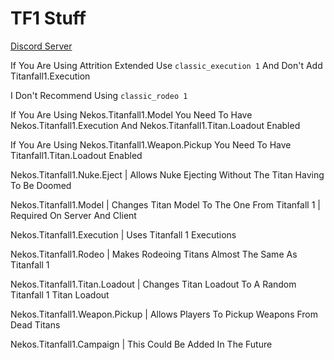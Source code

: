 # TF1 Stuff

[Discord Server](https://discord.gg/9wcEdgRyrs)

If You Are Using Attrition Extended Use `classic_execution 1` And Don't Add Titanfall1.Execution

I Don't Recommend Using `classic_rodeo 1`

If You Are Using Nekos.Titanfall1.Model You Need To Have Nekos.Titanfall1.Execution And Nekos.Titanfall1.Titan.Loadout Enabled

If You Are Using Nekos.Titanfall1.Weapon.Pickup You Need To Have Titanfall1.Titan.Loadout Enabled

Nekos.Titanfall1.Nuke.Eject | Allows Nuke Ejecting Without The Titan Having To Be Doomed

Nekos.Titanfall1.Model | Changes Titan Model To The One From Titanfall 1 | Required On Server And Client

Nekos.Titanfall1.Execution | Uses Titanfall 1 Executions

Nekos.Titanfall1.Rodeo | Makes Rodeoing Titans Almost The Same As Titanfall 1

Nekos.Titanfall1.Titan.Loadout | Changes Titan Loadout To A Random Titanfall 1 Titan Loadout

Nekos.Titanfall1.Weapon.Pickup | Allows Players To Pickup Weapons From Dead Titans

Nekos.Titanfall1.Campaign | This Could Be Added In The Future